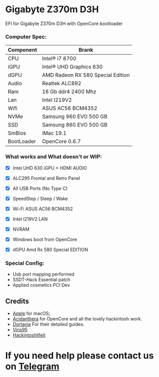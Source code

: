 # Gigabyte Z370m D3H
EFI for Gigabyte Z370m D3H with OpenCore bootloader



### Computer Spec:

| Component        | Brank                              |
| ---------------- | ---------------------------------- |
| CPU              | Intel® i7 8700          |
| iGPU             | Intel® UHD Graphics 630            |
| dGPU             | AMD Radeon RX 580 Special Edition  
| Audio            | Realtek ALC892                     |
| Ram              | 16 Gb ddr4 2400 Mhz     |            |
| Lan              | Intel I219V2     |                   |
| Wifi             | ASUS AC56 BCM4352            
| NVMe             | Samsung 960 EVO 500 GB         
| SSD              | Samsung 860 EVO 500 GB              
| SmBios           | iMac 19.1                  
| BootLoader       | OpenCore 0.6.7                     


### What works and What doesn't or WIP:

- [x] Intel UHD 630 iGPU + HDMI AUDIO
- [x] ALC295 Frontal and Retro Panel
- [x] All USB Ports (No Type C)
- [x] SpeedStep / Sleep / Wake
- [x] Wi-Fi ASUS AC56 BCM4352 
- [x] Intel I219V2 LAN
- [x] NVRAM
- [x] Windows boot from OpenCore
- [x] dGPU Amd Rx 580 Special EDITION 


### Special Config:

- Usb port mapping performed
- SSDT-Hack Essential patch
- Applied cosmetics PCI Dev


## Credits

- [Apple](https://apple.com) for macOS;
- [Acidanthera](https://github.com/acidanthera) for OpenCore and all the lovely hackintosh work.
- [Dortania](https://github.com/dortania) For their detailed guides.
- [Vins95](https://github.com/Vins95)
- [Hackintoshlifeit](https://github.com/Hackintoshlifeit)

# If you need help please contact us on [Telegram](https://t.me/HackintoshLife_it) 
